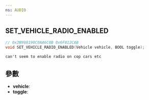 ```yaml
---
ns: AUDIO
---
```

## SET_VEHICLE_RADIO_ENABLED

```c
// 0x3B988190C0AA6C0B 0x6F812CAB
void SET_VEHICLE_RADIO_ENABLED(Vehicle vehicle, BOOL toggle);
```

```
can't seem to enable radio on cop cars etc  
```

## 參數
* **vehicle**: 
* **toggle**: 

